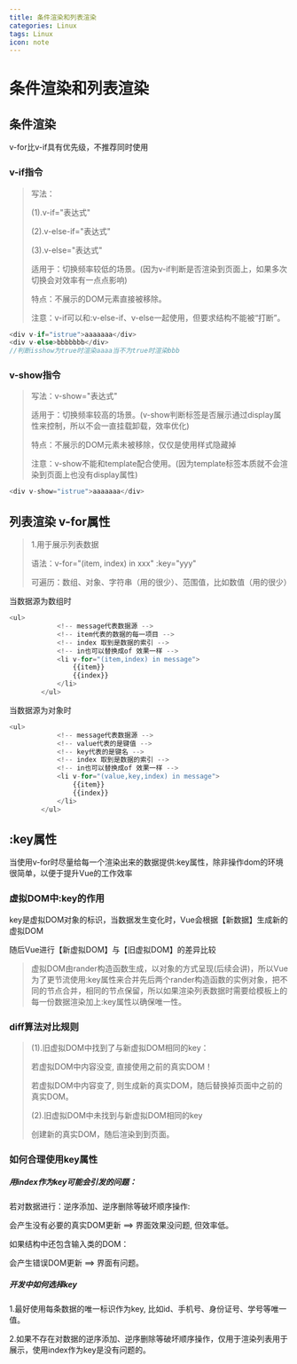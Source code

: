 ```yaml
---
title: 条件渲染和列表渲染
categories: Linux
tags: Linux
icon: note
---
```

# 条件渲染和列表渲染

## 条件渲染

v-for比v-if具有优先级，不推荐同时使用

### v-if指令

>写法：
>
>(1).v-if="表达式"
>
>(2).v-else-if="表达式"
>
>(3).v-else="表达式"
>
>适用于：切换频率较低的场景。(因为v-if判断是否渲染到页面上，如果多次切换会对效率有一点点影响)
>
>特点：不展示的DOM元素直接被移除。
>
>注意：v-if可以和:v-else-if、v-else一起使用，但要求结构不能被“打断”。

```js
<div v-if="istrue">aaaaaaa</div>
<div v-else>bbbbbbb</div>
//判断isshow为true时渲染aaaa当不为true时渲染bbb
```

### v-show指令

>写法：v-show="表达式"
>
>适用于：切换频率较高的场景。(v-show判断标签是否展示通过display属性来控制，所以不会一直挂载卸载，效率优化)
>
>特点：不展示的DOM元素未被移除，仅仅是使用样式隐藏掉
>
>注意：v-show不能和template配合使用。(因为template标签本质就不会渲染到页面上也没有display属性)

```js
<div v-show="istrue">aaaaaaa</div>
```

## 列表渲染  v-for属性

>1.用于展示列表数据
>
>语法：v-for="(item, index) in xxx" :key="yyy"
>
>可遍历：数组、对象、字符串（用的很少）、范围值，比如数值（用的很少）

当数据源为数组时

```js
<ul>
            <!-- message代表数据源 -->
            <!-- item代表的数据的每一项目 -->
            <!-- index 取到是数据的索引 -->
            <!-- in也可以替换成of 效果一样 -->
            <li v-for="(item,index) in message">
                {{item}}
                {{index}}
            </li>
        </ul>
```

当数据源为对象时

```js
<ul>
            <!-- message代表数据源 -->
            <!-- value代表的是键值 -->
            <!-- key代表的是键名 -->
            <!-- index 取到是数据的索引 -->
            <!-- in也可以替换成of 效果一样 -->
            <li v-for="(value,key,index) in message">
                {{item}}
                {{index}}
            </li>
        </ul>
```

## :key属性

当使用v-for时尽量给每一个渲染出来的数据提供:key属性，除非操作dom的环境很简单，以便于提升Vue的工作效率

### 虚拟DOM中:key的作用

key是虚拟DOM对象的标识，当数据发生变化时，Vue会根据【新数据】生成新的虚拟DOM

随后Vue进行【新虚拟DOM】与【旧虚拟DOM】的差异比较

>虚拟DOM由rander构造函数生成，以对象的方式呈现(后续会讲)，所以Vue为了更节流使用:key属性来合并先后两个rander构造函数的实例对象，把不同的节点合并，相同的节点保留，所以如果渲染列表数据时需要给模板上的每一份数据渲染加上:key属性以确保唯一性。

### diff算法对比规则

>(1).旧虚拟DOM中找到了与新虚拟DOM相同的key：
>
>若虚拟DOM中内容没变, 直接使用之前的真实DOM！
>
>若虚拟DOM中内容变了, 则生成新的真实DOM，随后替换掉页面中之前的真实DOM。
>
>(2).旧虚拟DOM中未找到与新虚拟DOM相同的key
>
>创建新的真实DOM，随后渲染到到页面。

### 如何合理使用key属性

##### 用index作为key可能会引发的问题：

若对数据进行：逆序添加、逆序删除等破坏顺序操作:

会产生没有必要的真实DOM更新 ==> 界面效果没问题, 但效率低。

如果结构中还包含输入类的DOM：

会产生错误DOM更新 ==> 界面有问题。

##### 开发中如何选择key

1.最好使用每条数据的唯一标识作为key, 比如id、手机号、身份证号、学号等唯一值。

2.如果不存在对数据的逆序添加、逆序删除等破坏顺序操作，仅用于渲染列表用于展示，使用index作为key是没有问题的。

